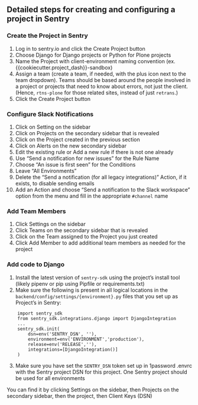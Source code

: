 ## Detailed steps for creating and configuring a project in Sentry

### Create the Project in Sentry

1. Log in to sentry.io and click the Create Project button
2. Choose Django for Django projects or Python for Plone projects
3. Name the Project with client-environment naming convention (ex. {{cookiecutter.project_dash}}-sandbox)
4. Assign a team (create a team, if needed, with the plus icon next to the team dropdown). Teams should be based around the people involved in a project or projects that need to know about errors, not just the client. (Hence, `rtns-plone` for those related sites, instead of just `retrans`.)
5. Click the Create Project button

### Configure Slack Notifications

1. Click on Setting on the sidebar
2. Click on Projects on the secondary sidebar that is revealed
3. Click on the Project created in the previous section
4. Click on Alerts on the new secondary sidebar
6. Edit the existing rule or Add a new rule if there is not one already
7. Use “Send a notification for new issues” for the Rule Name
8. Choose “An issue is first seen” for the Conditions
9. Leave “All Environments”
10. Delete the “Send a notification (for all legacy integrations)” Action, if it exists, to disable sending emails
11. Add an Action and choose “Send a notification to the Slack workspace” option from the menu and fill in the appropriate `#channel` name

### Add Team Members
1. Click Settings on the sidebar
2. Click Teams on the secondary sidebar that is revealed
3. Click on the Team assigned to the Project you just created
4. Click Add Member to add additional team members as needed for the project

### Add code to Django

1. Install the latest version of `sentry-sdk` using the project’s install tool (likely pipenv or pip using Pipfile or requirements.txt)
2. Make sure the following is present in all logical locations in the `backend/config/settings/{environment}.py` files that you set up as Project’s in Sentry:
```
    import sentry_sdk
    from sentry_sdk.integrations.django import DjangoIntegration
    ...
    sentry_sdk.init(
        dsn=env('SENTRY_DSN', ''),
        environment=env('ENVIRONMENT','production'),
        release=env('RELEASE',''),
        integrations=[DjangoIntegration()]
    )
```
3. Make sure you have set the `SENTRY_DSN` token set up in 1password .envrc with the Sentry project DSN for this project. One Sentry project should be used for all environments

You can find it by clicking Settings on the sidebar, then Projects on the secondary sidebar, then the project, then Client Keys (DSN)
